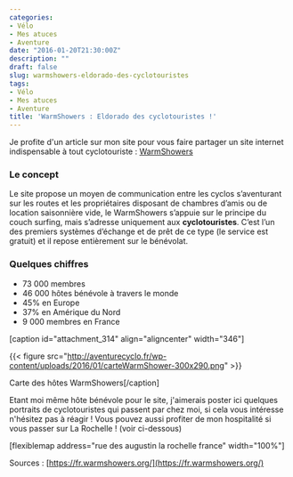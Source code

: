 ```yaml
---
categories:
- Vélo
- Mes atuces
- Aventure
date: "2016-01-20T21:30:00Z"
description: ""
draft: false
slug: warmshowers-eldorado-des-cyclotouristes
tags:
- Vélo
- Mes atuces
- Aventure
title: 'WarmShowers : Eldorado des cyclotouristes !'
---
```



Je profite d'un article sur mon site pour vous faire partager un site internet indispensable à tout cyclotouriste : [WarmShowers](https://fr.warmshowers.org/)

### Le concept

Le site propose un moyen de communication entre les cyclos s’aventurant sur les routes et les propriétaires disposant de chambres d’amis ou de location saisonnière vide, le WarmShowers s’appuie sur le principe du couch surfing, mais s’adresse uniquement aux **cyclotouristes**. C’est l’un des premiers systèmes d’échange et de prêt de ce type (le service est gratuit) et il repose entièrement sur le bénévolat.

### Quelques chiffres

* 73 000 membres
* 46 000 hôtes bénévole à travers le monde
* 45% en Europe
* 37% en Amérique du Nord
* 9 000 membres en France

[caption id="attachment_314" align="aligncenter" width="346"]

{{< figure src="http://aventurecyclo.fr/wp-content/uploads/2016/01/carteWarmShower-300x290.png" >}}

Carte des hôtes WarmShowers[/caption]

Etant moi même hôte bénévole pour le site, j'aimerais poster ici quelques portraits de cyclotouristes qui passent par chez moi, si cela vous intéresse n'hésitez pas à réagir ! Vous pouvez aussi profiter de mon hospitalité si vous passer sur La Rochelle ! (voir ci-dessous)

[flexiblemap address="rue des augustin la rochelle france" width="100%"]

Sources : [https://fr.warmshowers.org/](https://fr.warmshowers.org/)

